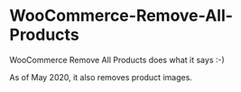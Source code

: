 WooCommerce-Remove-All-Products
===============================

WooCommerce Remove All Products does what it says :-) 

As of May 2020, it also removes product images.
